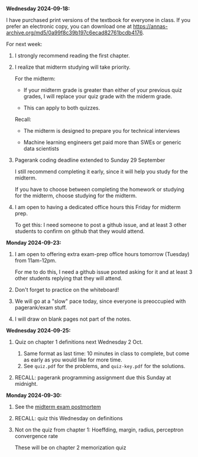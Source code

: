 
**Wednesday 2024-09-18:**

I have purchased print versions of the textbook for everyone in class.
If you prefer an electronic copy, you can download one at <https://annas-archive.org/md5/0a99f8c39b197c6ecad82761bcdb4176>.

For next week:
1. I strongly recommend reading the first chapter.
1. I realize that midterm studying will take priority.
   
   For the midterm:

   * If your midterm grade is greater than either of your previous quiz grades, I will replace your quiz grade with the miderm grade.

   * This can apply to both quizzes.

   Recall:

   * The midterm is designed to prepare you for technical interviews

   * Machine learning engineers get paid more than SWEs or generic data scientists

1. Pagerank coding deadline extended to Sunday 29 September

    I still recommend completing it early, since it will help you study for the midterm.

    If you have to choose between completing the homework or studying for the midterm,
    choose studying for the midterm.

1. I am open to having a dedicated office hours this Friday for midterm prep.

    To get this: I need someone to post a github issue, and at least 3 other students to confirm on github that they would attend.

**Monday 2024-09-23:**

1. I am open to offering extra exam-prep office hours tomorrow (Tuesday) from 11am-12pm.

    For me to do this, I need a github issue posted asking for it and at least 3 other students replying that they will attend.

1. Don't forget to practice on the whiteboard!

1. We will go at a "slow" pace today, since everyone is preoccupied with pagerank/exam stuff.

1. I will draw on blank pages not part of the notes.

**Wednesday 2024-09-25:**

1. Quiz on chapter 1 definitions next Wednesday 2 Oct.
    1. Same format as last time: 10 minutes in class to complete, but come as early as you would like for more time.
    1. See `quiz.pdf` for the problems, and `quiz-key.pdf` for the solutions.

1. RECALL: pagerank programming assignment due this Sunday at midnight.

**Monday 2024-09-30:**

1. See the [midterm exam postmortem](https://github.com/mikeizbicki/cmc-csci145-math166/tree/2024fall/exams)

1. RECALL: quiz this Wednesday on definitions

1. Not on the quiz from chapter 1: Hoeffding, margin, radius, perceptron convergence rate

    These will be on chapter 2 memorization quiz
